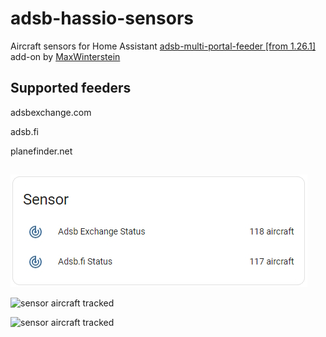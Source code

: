 # adsb-hassio-sensors

  Aircraft sensors for Home Assistant [adsb-multi-portal-feeder [from 1.26.1] ](https://github.com/MaxWinterstein/homeassistant-addons/tree/main/adsb-multi-portal-feeder) add-on by [MaxWinterstein](https://github.com/MaxWinterstein)
  
  

## Supported feeders

  adsbexchange.com

  adsb.fi

  planefinder.net

##

![sensor aircraft tracked](https://github.com/plo53/adsb-hassio-sensors/blob/master/media/Home%20Assistant%20ADS-B%20sensors.jpg)

![sensor aircraft tracked](https://github.com/plo53/adsb-hassio-sensors/blob/master/media/Home%20Assistant%20adsb.fi%20statistics.jpg)

![sensor aircraft tracked](https://github.com/plo53/adsb-hassio-sensors/blob/master/media/Home%20Assistant%20Planefinder%20statistics.jpg)
